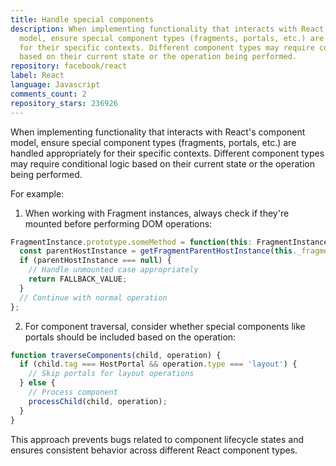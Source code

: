 ```yaml
---
title: Handle special components
description: When implementing functionality that interacts with React's component
  model, ensure special component types (fragments, portals, etc.) are handled appropriately
  for their specific contexts. Different component types may require conditional logic
  based on their current state or the operation being performed.
repository: facebook/react
label: React
language: Javascript
comments_count: 2
repository_stars: 236926
---
```


When implementing functionality that interacts with React's component model, ensure special component types (fragments, portals, etc.) are handled appropriately for their specific contexts. Different component types may require conditional logic based on their current state or the operation being performed.

For example:

1. When working with Fragment instances, always check if they're mounted before performing DOM operations:
```javascript
FragmentInstance.prototype.someMethod = function(this: FragmentInstanceType) {
  const parentHostInstance = getFragmentParentHostInstance(this._fragmentFiber);
  if (parentHostInstance === null) {
    // Handle unmounted case appropriately
    return FALLBACK_VALUE;
  }
  // Continue with normal operation
};
```

2. For component traversal, consider whether special components like portals should be included based on the operation:
```javascript
function traverseComponents(child, operation) {
  if (child.tag === HostPortal && operation.type === 'layout') {
    // Skip portals for layout operations
  } else {
    // Process component
    processChild(child, operation);
  }
}
```

This approach prevents bugs related to component lifecycle states and ensures consistent behavior across different React component types.